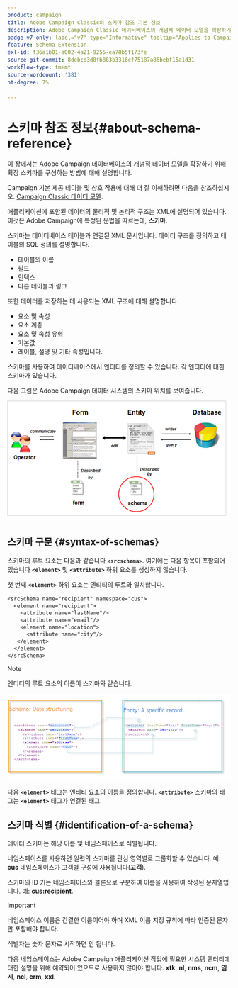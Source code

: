 ```yaml
---
product: campaign
title: Adobe Campaign Classic의 스키마 참조 기본 정보
description: Adobe Campaign Classic 데이터베이스의 개념적 데이터 모델을 확장하기 위해 확장 스키마를 구성하는 방법을 알아보십시오
badge-v7-only: label="v7" type="Informative" tooltip="Applies to Campaign Classic v7 only"
feature: Schema Extension
exl-id: f36a1b01-a002-4a21-9255-ea78b5f173fe
source-git-commit: 8debcd3d8fb883b3316cf75187a86bebf15a1d31
workflow-type: tm+mt
source-wordcount: '381'
ht-degree: 7%

---
```


# 스키마 참조 정보{#about-schema-reference}

이 장에서는 Adobe Campaign 데이터베이스의 개념적 데이터 모델을 확장하기 위해 확장 스키마를 구성하는 방법에 대해 설명합니다.

Campaign 기본 제공 테이블 및 상호 작용에 대해 더 잘 이해하려면 다음을 참조하십시오. [Campaign Classic 데이터 모델](https://helpx.adobe.com/kr/campaign/kb/acc-datamodel.html).

애플리케이션에 포함된 데이터의 물리적 및 논리적 구조는 XML에 설명되어 있습니다. 이것은 Adobe Campaign에 특정된 문법을 따르는데, **스키마**.

스키마는 데이터베이스 테이블과 연결된 XML 문서입니다. 데이터 구조를 정의하고 테이블의 SQL 정의를 설명합니다.

* 테이블의 이름
* 필드
* 인덱스
* 다른 테이블과 링크

또한 데이터를 저장하는 데 사용되는 XML 구조에 대해 설명합니다.

* 요소 및 속성
* 요소 계층
* 요소 및 속성 유형
* 기본값
* 레이블, 설명 및 기타 속성입니다.

스키마를 사용하여 데이터베이스에서 엔티티를 정의할 수 있습니다. 각 엔티티에 대한 스키마가 있습니다.

다음 그림은 Adobe Campaign 데이터 시스템의 스키마 위치를 보여줍니다.

![](assets/reference_schema_intro.png)

## 스키마 구문 {#syntax-of-schemas}

스키마의 루트 요소는 다음과 같습니다 **`<srcschema>`**. 여기에는 다음 항목이 포함되어 있습니다 **`<element>`** 및 **`<attribute>`** 하위 요소를 생성하지 않습니다.

첫 번째 **`<element>`** 하위 요소는 엔티티의 루트와 일치합니다.

```
<srcSchema name="recipient" namespace="cus">
  <element name="recipient">  
    <attribute name="lastName"/>
    <attribute name="email"/>
    <element name="location">
      <attribute name="city"/>
   </element>
  </element>
</srcSchema>
```

>[!NOTE]
>
>엔티티의 루트 요소의 이름이 스키마와 같습니다.

![](assets/s_ncs_configuration_schema_and_entity.png)

다음 **`<element>`** 태그는 엔티티 요소의 이름을 정의합니다. **`<attribute>`** 스키마의 태그는 **`<element>`** 태그가 연결된 태그.

## 스키마 식별 {#identification-of-a-schema}

데이터 스키마는 해당 이름 및 네임스페이스로 식별됩니다.

네임스페이스를 사용하면 일련의 스키마를 관심 영역별로 그룹화할 수 있습니다. 예: **cus** 네임스페이스가 고객별 구성에 사용됩니다(**고객**).

스키마의 ID 키는 네임스페이스와 콜론으로 구분하여 이름을 사용하여 작성된 문자열입니다. 예: **cus:recipient**.

>[!IMPORTANT]
>
>네임스페이스 이름은 간결한 이름이어야 하며 XML 이름 지정 규칙에 따라 인증된 문자만 포함해야 합니다.
>
>식별자는 숫자 문자로 시작하면 안 됩니다.
>
>다음 네임스페이스는 Adobe Campaign 애플리케이션 작업에 필요한 시스템 엔터티에 대한 설명을 위해 예약되어 있으므로 사용하지 않아야 합니다. **xtk**, **nl**, **nms**, **ncm**, **임시**, **ncl**, **crm**, **xxl**.

